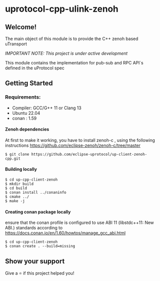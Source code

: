 # uprotocol-cpp-ulink-zenoh

## Welcome!

The main object of this module is to provide the C++ zenoh based uTransport

*_IMPORTANT NOTE:_ This project is under active development*

This module contains the implementation for pub-sub and RPC API`s defined in the uProtocol spec

## Getting Started
### Requirements:
- Compiler: GCC/G++ 11 or Clang 13
- Ubuntu 22.04
- conan : 1.59

#### Zenoh dependencies

At first to make it working, you have to install zenoh-c , using the following instructions https://github.com/eclipse-zenoh/zenoh-c/tree/master

```
$ git clone https://github.com/eclipse-uprotocol/up-client-zenoh-cpp.git
```

#### Building locally 
```
$ cd up-cpp-client-zenoh
$ mkdir build
$ cd build
$ conan install ../conaninfo
$ cmake ../
$ make -j 
```

#### Creating conan package locally 
ensure that the conan profile is configured to use ABI 11 (libstdc++11: New ABI.) standards according to https://docs.conan.io/en/1.60/howtos/manage_gcc_abi.html
```
$ cd up-cpp-client-zenoh
$ conan create . --build=missing
```

## Show your support

Give a ⭐️ if this project helped you!
